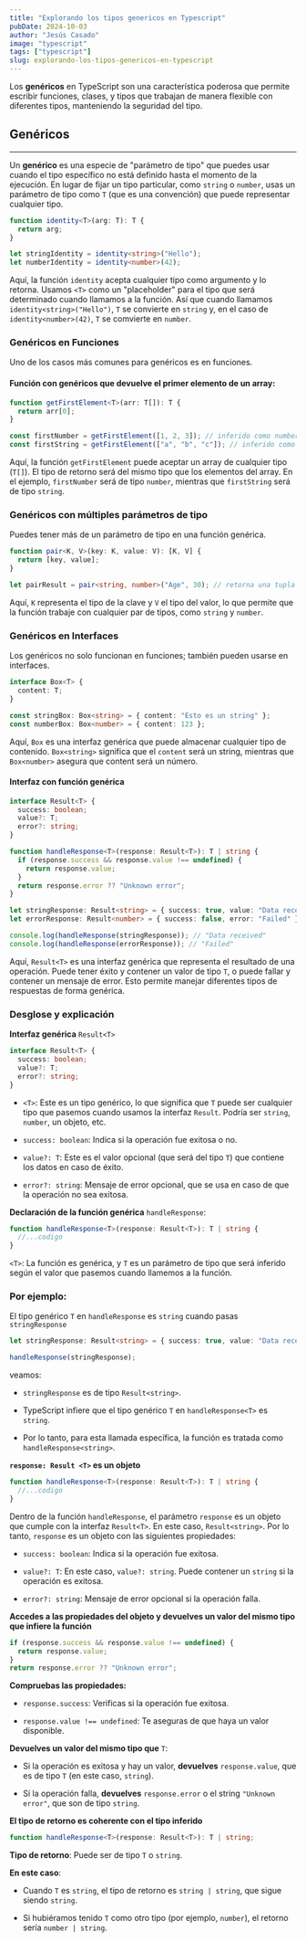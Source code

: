 ```yaml
---
title: "Explorando los tipos genericos en Typescript"
pubDate: 2024-10-03
author: "Jesús Casado"
image: "typescript"
tags: ["typescript"]
slug: explorando-los-tipos-genericos-en-typescript
---
```


Los **genéricos** en TypeScript son una característica poderosa que permite escribir funciones, clases, y tipos que trabajan de manera flexible con diferentes tipos, manteniendo la seguridad del tipo.

## Genéricos

---

Un **genérico** es una especie de "parámetro de tipo" que puedes usar cuando el tipo específico no está definido hasta el momento de la ejecución. En lugar de fijar un tipo particular, como `string` o `number`, usas un parámetro de tipo como `T` (que es una convención) que puede representar cualquier tipo.

```typescript
function identity<T>(arg: T): T {
  return arg;
}

let stringIdentity = identity<string>("Hello");
let numberIdentity = identity<number>(42);
```

Aquí, la función `identity` acepta cualquier tipo como argumento y lo retorna. Usamos `<T>` como un "placeholder" para el tipo que será determinado cuando llamamos a la función. Así que cuando llamamos `identity<string>("Hello")`, `T` se convierte en `string` y, en el caso de `identity<number>(42)`, `T` se comvierte en `number`.

### Genéricos en Funciones

Uno de los casos más comunes para genéricos es en funciones.

#### Función con genéricos que devuelve el primer elemento de un array:

```typescript
function getFirstElement<T>(arr: T[]): T {
  return arr[0];
}

const firstNumber = getFirstElement([1, 2, 3]); // inferido como number
const firstString = getFirstElement(["a", "b", "c"]); // inferido como string
```

Aquí, la función `getFirstElement` puede aceptar un array de cualquier tipo (`T[]`). El tipo de retorno será del mismo tipo que los elementos del array. En el ejemplo, `firstNumber` será de tipo `number`, mientras que `firstString` será de tipo `string`.

### Genéricos con múltiples parámetros de tipo

Puedes tener más de un parámetro de tipo en una función genérica.

```typescript
function pair<K, V>(key: K, value: V): [K, V] {
  return [key, value];
}

let pairResult = pair<string, number>("Age", 30); // retorna una tupla ["Age", 30]
```

Aquí, `K` representa el tipo de la clave y `V` el tipo del valor, lo que permite que la función trabaje con cualquier par de tipos, como `string` y `number`.

### Genéricos en Interfaces

Los genéricos no solo funcionan en funciones; también pueden usarse en interfaces.

```typescript
interface Box<T> {
  content: T;
}

const stringBox: Box<string> = { content: "Esto es un string" };
const numberBox: Box<number> = { content: 123 };
```

Aquí, `Box` es una interfaz genérica que puede almacenar cualquier tipo de contenido. `Box<string>` significa que el `content` será un string, mientras que `Box<number>` asegura que content será un número.

#### Interfaz con función genérica

```typescript
interface Result<T> {
  success: boolean;
  value?: T;
  error?: string;
}

function handleResponse<T>(response: Result<T>): T | string {
  if (response.success && response.value !== undefined) {
    return response.value;
  }
  return response.error ?? "Unknown error";
}

let stringResponse: Result<string> = { success: true, value: "Data received" };
let errorResponse: Result<number> = { success: false, error: "Failed" };

console.log(handleResponse(stringResponse)); // "Data received"
console.log(handleResponse(errorResponse)); // "Failed"
```

Aquí, `Result<T>` es una interfaz genérica que representa el resultado de una operación. Puede tener éxito y contener un valor de tipo `T`, o puede fallar y contener un mensaje de error. Esto permite manejar diferentes tipos de respuestas de forma genérica.

### Desglose y explicación

**Interfaz genérica** `Result<T>`

```typescript
interface Result<T> {
  success: boolean;
  value?: T;
  error?: string;
}
```

- `<T>`: Este es un tipo genérico, lo que significa que `T` puede ser cualquier tipo que pasemos cuando usamos la interfaz `Result`. Podría ser `string`, `number`, un objeto, etc.

- `success: boolean`: Indica si la operación fue exitosa o no.

- `value?: T`: Este es el valor opcional (que será del tipo `T`) que contiene los datos en caso de éxito.

- `error?: string`: Mensaje de error opcional, que se usa en caso de que la operación no sea exitosa.

**Declaración de la función genérica** `handleResponse`:

```typescript
function handleResponse<T>(response: Result<T>): T | string {
  //...codigo
}
```

`<T>`: La función es genérica, y `T` es un parámetro de tipo que será inferido según el valor que pasemos cuando llamemos a la función.

### Por ejemplo:

El tipo genérico `T` en `handleResponse` es `string` cuando pasas `stringResponse`

```typescript
let stringResponse: Result<string> = { success: true, value: "Data received" };

handleResponse(stringResponse);
```

veamos:

- `stringResponse` es de tipo `Result<string>`.

- TypeScript infiere que el tipo genérico `T` en `handleResponse<T>` es `string`.

- Por lo tanto, para esta llamada específica, la función es tratada como `handleResponse<string>`.

**`response: Result <T>` es un objeto**

```typescript
function handleResponse<T>(response: Result<T>): T | string {
  //...codigo
}
```

Dentro de la función `handleResponse`, el parámetro `response` es un objeto que cumple con la interfaz `Result<T>`. En este caso, `Result<string>`. Por lo tanto, `response` es un objeto con las siguientes propiedades:

- `success: boolean`: Indica si la operación fue exitosa.

- `value?: T`: En este caso, `value?: string`. Puede contener un `string` si la operación es exitosa.

- `error?: string`: Mensaje de error opcional si la operación falla.

**Accedes a las propiedades del objeto y devuelves un valor del mismo tipo que infiere la función**

```typescript
if (response.success && response.value !== undefined) {
  return response.value;
}
return response.error ?? "Unknown error";
```

**Compruebas las propiedades:**

- `response.success`: Verificas si la operación fue exitosa.

- `response.value !== undefined`: Te aseguras de que haya un valor disponible.

**Devuelves un valor del mismo tipo que** `T`:

- Si la operación es exitosa y hay un valor, **devuelves** `response.value`, que es de tipo `T` (en este caso, `string`).

- Si la operación falla, **devuelves** `response.error` o el string `"Unknown error"`, que son de tipo `string`.

**El tipo de retorno es coherente con el tipo inferido**

```typescript
function handleResponse<T>(response: Result<T>): T | string;
```

**Tipo de retorno**: Puede ser de tipo `T` o `string`.

**En este caso**:

- Cuando `T` es `string`, el tipo de retorno es `string | string`, que sigue siendo `string`.

- Si hubiéramos tenido `T` como otro tipo (por ejemplo, `number`), el retorno sería `number | string`.
